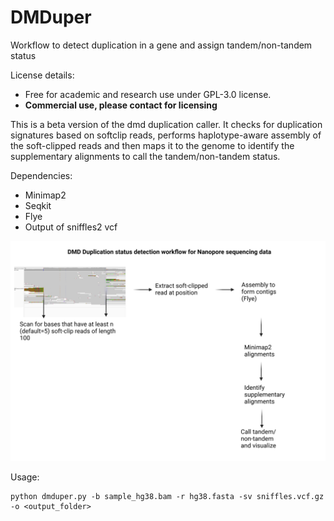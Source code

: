# DMDuper
Workflow to detect duplication in a gene and assign tandem/non-tandem status

License details:
* Free for academic and research use under GPL-3.0 license. 
* **Commercial use, please contact for licensing**

This is a beta version of the dmd duplication caller. It checks for duplication signatures based on softclip reads, performs haplotype-aware assembly of the soft-clipped reads and then maps it to the genome to identify the supplementary alignments to call the tandem/non-tandem status. 

Dependencies:
* Minimap2
* Seqkit
* Flye
* Output of sniffles2 vcf

![alt text](https://github.com/jagadhesh89/dmduper/blob/main/DMD.png)


Usage:
```
python dmduper.py -b sample_hg38.bam -r hg38.fasta -sv sniffles.vcf.gz -o <output_folder>
```
